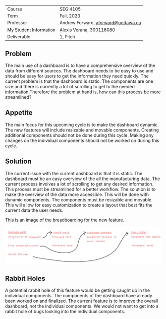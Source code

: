 |  |  |
| --- | --- |
| Course | SEG 4105|
| Term | Fall, 2023 |
| Professor | Andrew Forward, aforward@uottawa.ca |
| My Student Information | Alexis Verana, 300116080 |
| Deliverable| 1, Pitch |

## Problem
The main use of a dashboard is to have a comprehensive overview of the data from different sources. The dashboard needs to be easy to use and should be easy for users to get the information they need quickly. The current problem is that the dashboard is static. The components are one size and there is currently a lot of scrolling to get to the needed information.Therefore the problem at hand is, how can this process be more streamlined?

## Appetite
The main focus for this upcoming cycle is to make the dashboard dynamic. The new features will include resizable and movable components. Creating additional components should not be done during this cycle. Making any changes on the individual components should not be worked on during this cycle. 

## Solution
The current issue with the current dashboard is that it is static. The dashboard must be an easy overview of the all the manufacturing data. The current process involves a lot of scrolling to get any desired information. This process must be streamlined for a better workflow. The solution is to make the overview of the data more accessible. This will be done with dynamic components. The components must be resizable and movable. This will allow for easy customization to create a layout that best fits the current data the user needs.

This is an image of the breadboarding for the new feature. 


![Breadboarding.](shaping.jpg)

## Rabbit Holes
A potential rabbit hole of this feature would be getting caught up in the individual components. The components of the dashboard have already been worked on and finalized. The current feature is to improve the overall dashboard, not the individual components. We would not want to get into a rabbit hole of bugs looking into the individual components.
